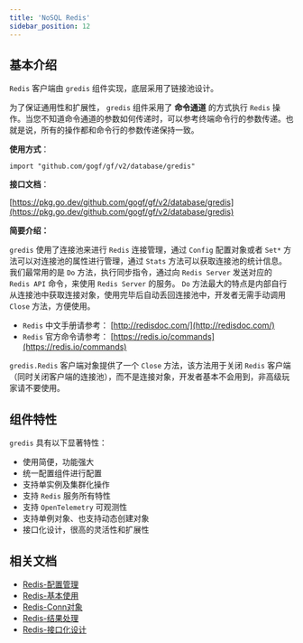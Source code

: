 ```yaml
---
title: 'NoSQL Redis'
sidebar_position: 12
---
```


## 基本介绍

`Redis` 客户端由 `gredis` 组件实现，底层采用了链接池设计。

为了保证通用性和扩展性， `gredis` 组件采用了 **命令通道** 的方式执行 `Redis` 操作。当您不知道命令通道的参数如何传递时，可以参考终端命令行的参数传递。也就是说，所有的操作都和命令行的参数传递保持一致。

**使用方式**：

```
import "github.com/gogf/gf/v2/database/gredis"
```

**接口文档**：

[https://pkg.go.dev/github.com/gogf/gf/v2/database/gredis](https://pkg.go.dev/github.com/gogf/gf/v2/database/gredis)

**简要介绍：**

`gredis` 使用了连接池来进行 `Redis` 连接管理，通过 `Config` 配置对象或者 `Set*` 方法可以对连接池的属性进行管理，通过 `Stats` 方法可以获取连接池的统计信息。我们最常用的是 `Do` 方法，执行同步指令，通过向 `Redis Server` 发送对应的 `Redis API` 命令，来使用 `Redis Server` 的服务。 `Do` 方法最大的特点是内部自行从连接池中获取连接对象，使用完毕后自动丢回连接池中，开发者无需手动调用 `Close` 方法，方便使用。

- `Redis` 中文手册请参考： [http://redisdoc.com/](http://redisdoc.com/)
- `Redis` 官方命令请参考： [https://redis.io/commands](https://redis.io/commands)

`gredis.Redis` 客户端对象提供了一个 `Close` 方法，该方法用于关闭 `Redis` 客户端（同时关闭客户端的连接池），而不是连接对象，开发者基本不会用到，非高级玩家请不要使用。

## 组件特性

`gredis` 具有以下显著特性：

- 使用简便，功能强大
- 统一配置组件进行配置
- 支持单实例及集群化操作
- 支持 `Redis` 服务所有特性
- 支持 `OpenTelemetry` 可观测性
- 支持单例对象、也支持动态创建对象
- 接口化设计，很高的灵活性和扩展性

## 相关文档

- [Redis-配置管理](output/goframe-v2.1-md/核心组件-重点/NoSQL%20Redis/Redis-配置管理)
- [Redis-基本使用](output/goframe-v2.1-md/核心组件-重点/NoSQL%20Redis/Redis-基本使用)
- [Redis-Conn对象](output/goframe-v2.1-md/核心组件-重点/NoSQL%20Redis/Redis-Conn对象)
- [Redis-结果处理](output/goframe-v2.1-md/核心组件-重点/NoSQL%20Redis/Redis-结果处理)
- [Redis-接口化设计](output/goframe-v2.1-md/核心组件-重点/NoSQL%20Redis/Redis-接口化设计)